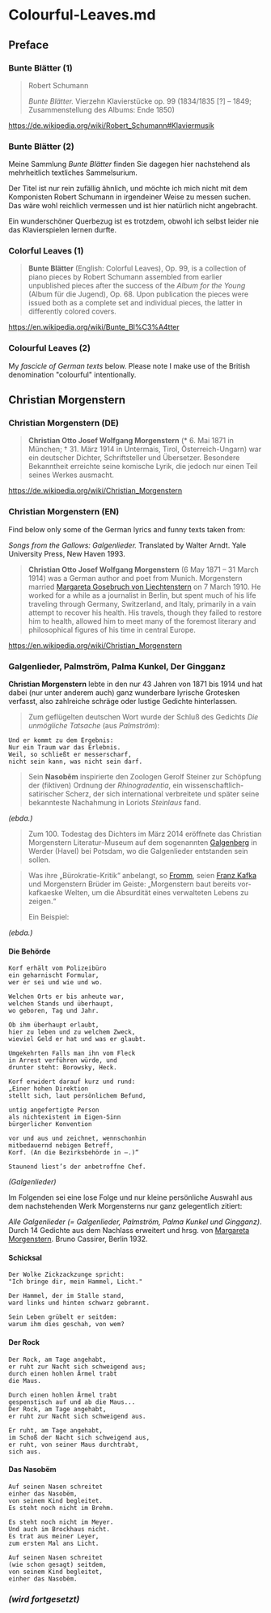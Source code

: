 Colourful-Leaves.md
===================

## Preface 

### Bunte Blätter (1)

> Robert Schumann
>
> _Bunte Blätter._  Vierzehn Klavierstücke op. 99 (1834/1835 [?] – 1849;  Zusammenstellung des Albums: Ende 1850)

<https://de.wikipedia.org/wiki/Robert_Schumann#Klaviermusik>

### Bunte Blätter (2)

Meine Sammlung _Bunte Blätter_ finden Sie dagegen hier nachstehend als mehrheitlich textliches Sammelsurium.

Der Titel ist nur rein zufällig ähnlich, und möchte ich mich nicht mit dem Komponisten Robert Schumann
in irgendeiner Weise zu messen suchen.  Das wäre wohl reichlich vermessen und ist hier natürlich nicht angebracht.

Ein wunderschöner Querbezug ist es trotzdem, obwohl ich selbst leider nie das Klavierspielen lernen durfte.

### Colorful Leaves (1)

> **Bunte Blätter** (English: Colorful Leaves), Op. 99, is a collection of
> piano pieces by Robert Schumann assembled from earlier unpublished
> pieces after the success of the _Album for the Young_ (Album für die
> Jugend), Op. 68.  Upon publication the pieces were issued both as a
> complete set and individual pieces, the latter in differently colored
> covers.

<https://en.wikipedia.org/wiki/Bunte_Bl%C3%A4tter>

### Colourful Leaves (2)

My _fascicle of German texts_ below.  Please note I make use of the British denomination "colourful" intentionally.

## Christian Morgenstern

### Christian Morgenstern (DE)

> **Christian Otto Josef Wolfgang Morgenstern** (* 6. Mai 1871 in
> München; † 31. März 1914 in Untermais, Tirol, Österreich-Ungarn) war
> ein deutscher Dichter, Schriftsteller und Übersetzer.  Besondere
> Bekanntheit erreichte seine komische Lyrik, die jedoch nur einen Teil
> seines Werkes ausmacht.

<https://de.wikipedia.org/wiki/Christian_Morgenstern>

### Christian Morgenstern (EN)

Find below only some of the German lyrics and funny texts taken from:

_Songs from the Gallows: Galgenlieder._ Translated by Walter Arndt. Yale University Press, New Haven 1993.

> **Christian Otto Josef Wolfgang Morgenstern** (6 May 1871 – 31 March
> 1914) was a German author and poet from Munich.  Morgenstern married
> [Margareta Gosebruch von Liechtenstern](https://de.wikipedia.org/wiki/Margareta_Morgenstern)
> on 7 March 1910.  He worked for a
> while as a journalist in Berlin, but spent much of his life traveling
> through Germany, Switzerland, and Italy, primarily in a vain attempt
> to recover his health.  His travels, though they failed to restore him
> to health, allowed him to meet many of the foremost literary and
> philosophical figures of his time in central Europe.

<https://en.wikipedia.org/wiki/Christian_Morgenstern>

### Galgenlieder, Palmström, Palma Kunkel, Der Gingganz

**Christian Morgenstern** lebte in den nur 43 Jahren von 1871 bis 1914 und hat dabei
(nur unter anderem auch) ganz wunderbare lyrische Grotesken verfasst, also zahlreiche
schräge oder lustige Gedichte hinterlassen.

> Zum geflügelten deutschen Wort wurde der Schluß des Gedichts _Die unmögliche Tatsache_ (aus _Palmström_):
```
Und er kommt zu dem Ergebnis:
Nur ein Traum war das Erlebnis.
Weil, so schließt er messerscharf,
nicht sein kann, was nicht sein darf.
```
> Sein **Nasobēm** inspirierte den Zoologen Gerolf Steiner zur Schöpfung
> der (fiktiven) Ordnung der _Rhinogradentia_, ein
> wissenschaftlich-satirischer Scherz, der sich international
> verbreitete und später seine bekannteste Nachahmung in Loriots
> _Steinlaus_ fand.

_(ebda.)_

> Zum 100. Todestag des Dichters im März 2014 eröffnete das Christian Morgenstern
> Literatur-Museum auf dem sogenannten [Galgenberg](https://de.wikipedia.org/wiki/Werder_(Havel)#Museen)
> in Werder (Havel) bei Potsdam, wo die Galgenlieder entstanden sein sollen.

> Was ihre „Bürokratie-Kritik“ anbelangt, so [Fromm](https://de.wikipedia.org/wiki/Waldemar_Fromm),
> seien [Franz Kafka](https://de.wikipedia.org/wiki/Franz_Kafka)
> und Morgenstern Brüder im Geiste: „Morgenstern baut bereits vor-kafkaeske Welten,
> um die Absurdität eines verwalteten Lebens zu zeigen.“
>
> Ein Beispiel:

_(ebda.)_

#### Die Behörde

```
Korf erhält vom Polizeibüro
ein geharnischt Formular,
wer er sei und wie und wo.

Welchen Orts er bis anheute war,
welchen Stands und überhaupt,
wo geboren, Tag und Jahr.

Ob ihm überhaupt erlaubt,
hier zu leben und zu welchem Zweck,
wieviel Geld er hat und was er glaubt.

Umgekehrten Falls man ihn vom Fleck
in Arrest verführen würde, und
drunter steht: Borowsky, Heck.

Korf erwidert darauf kurz und rund:
„Einer hohen Direktion
stellt sich, laut persönlichem Befund,

untig angefertigte Person
als nichtexistent im Eigen-Sinn
bürgerlicher Konvention

vor und aus und zeichnet, wennschonhin
mitbedauernd nebigen Betreff,
Korf. (An die Bezirksbehörde in –.)“

Staunend liest’s der anbetroffne Chef.
```

_(Galgenlieder)_

Im Folgenden sei eine lose Folge und nur kleine persönliche Auswahl aus dem nachstehenden
Werk Morgensterns nur ganz gelegentlich zitiert:

_Alle Galgenlieder (= Galgenlieder, Palmström, Palma Kunkel und Gingganz)_.  Durch 14 Gedichte
aus dem Nachlass erweitert und hrsg. von [Margareta Morgenstern](https://de.wikipedia.org/wiki/Margareta_Morgenstern).
Bruno Cassirer, Berlin 1932.

#### Schicksal

```
Der Wolke Zickzackzunge spricht:
"Ich bringe dir, mein Hammel, Licht."

Der Hammel, der im Stalle stand,
ward links und hinten schwarz gebrannt.

Sein Leben grübelt er seitdem:
warum ihm dies geschah, von wem?
```

#### Der Rock

```
Der Rock, am Tage angehabt,
er ruht zur Nacht sich schweigend aus;
durch einen hohlen Ärmel trabt
die Maus.

Durch einen hohlen Ärmel trabt
gespenstisch auf und ab die Maus...
Der Rock, am Tage angehabt,
er ruht zur Nacht sich schweigend aus.

Er ruht, am Tage angehabt,
im Schoß der Nacht sich schweigend aus,
er ruht, von seiner Maus durchtrabt,
sich aus.
```

#### Das Nasobëm

```
Auf seinen Nasen schreitet
einher das Nasobëm,
von seinem Kind begleitet.
Es steht noch nicht im Brehm.

Es steht noch nicht im Meyer.
Und auch im Brockhaus nicht.
Es trat aus meiner Leyer,
zum ersten Mal ans Licht.

Auf seinen Nasen schreitet
(wie schon gesagt) seitdem,
von seinem Kind begleitet,
einher das Nasobëm.
```

### _(wird fortgesetzt)_
